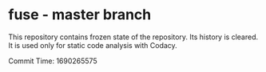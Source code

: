 # fuse - master branch

This repository contains frozen state of the repository.
Its history is cleared. It is used only for static code
analysis with Codacy.

Commit Time: 1690265575